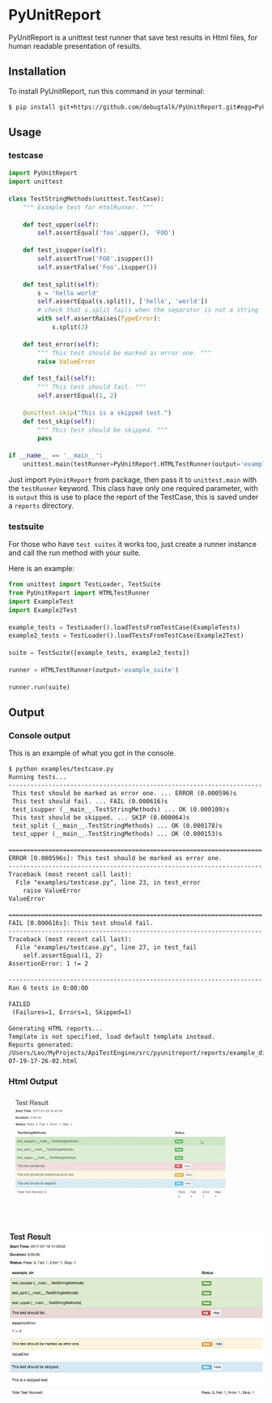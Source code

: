 # PyUnitReport

PyUnitReport is a unittest test runner that save test results in Html files, for human readable presentation of results.

## Installation

To install PyUnitReport, run this command in your terminal:

```bash
$ pip install git+https://github.com/debugtalk/PyUnitReport.git#egg=PyUnitReport
```

## Usage

### testcase

```python
import PyUnitReport
import unittest

class TestStringMethods(unittest.TestCase):
    """ Example test for HtmlRunner. """

    def test_upper(self):
        self.assertEqual('foo'.upper(), 'FOO')

    def test_isupper(self):
        self.assertTrue('FOO'.isupper())
        self.assertFalse('Foo'.isupper())

    def test_split(self):
        s = 'hello world'
        self.assertEqual(s.split(), ['hello', 'world'])
        # check that s.split fails when the separator is not a string
        with self.assertRaises(TypeError):
            s.split(2)

    def test_error(self):
        """ This test should be marked as error one. """
        raise ValueError

    def test_fail(self):
        """ This test should fail. """
        self.assertEqual(1, 2)

    @unittest.skip("This is a skipped test.")
    def test_skip(self):
        """ This test should be skipped. """
        pass

if __name__ == '__main__':
    unittest.main(testRunner=PyUnitReport.HTMLTestRunner(output='example_dir'))
```

Just import `PyUnitReport` from package, then pass it to `unittest.main` with the `testRunner` keyword. This class have only one required parameter, with is `output` this is use to place the report of the TestCase, this is saved under a `reports` directory.

### testsuite

For those who have `test suites` it works too, just create a runner instance and call the run method with your suite.

Here is an example:

```python
from unittest import TestLoader, TestSuite
from PyUnitReport import HTMLTestRunner
import ExampleTest
import Example2Test

example_tests = TestLoader().loadTestsFromTestCase(ExampleTests)
example2_tests = TestLoader().loadTestsFromTestCase(Example2Test)

suite = TestSuite([example_tests, example2_tests])

runner = HTMLTestRunner(output='example_suite')

runner.run(suite)
```

## Output

### Console output

This is an example of what you got in the console.

```text
$ python examples/testcase.py
Running tests...
----------------------------------------------------------------------
 This test should be marked as error one. ... ERROR (0.000596)s
 This test should fail. ... FAIL (0.000616)s
 test_isupper (__main__.TestStringMethods) ... OK (0.000109)s
 This test should be skipped. ... SKIP (0.000064)s
 test_split (__main__.TestStringMethods) ... OK (0.000178)s
 test_upper (__main__.TestStringMethods) ... OK (0.000153)s

======================================================================
ERROR [0.000596s]: This test should be marked as error one.
----------------------------------------------------------------------
Traceback (most recent call last):
  File "examples/testcase.py", line 23, in test_error
    raise ValueError
ValueError

======================================================================
FAIL [0.000616s]: This test should fail.
----------------------------------------------------------------------
Traceback (most recent call last):
  File "examples/testcase.py", line 27, in test_fail
    self.assertEqual(1, 2)
AssertionError: 1 != 2

----------------------------------------------------------------------
Ran 6 tests in 0:00:00

FAILED
 (Failures=1, Errors=1, Skipped=1)

Generating HTML reports...
Template is not specified, load default template instead.
Reports generated: /Users/Leo/MyProjects/ApiTestEngine/src/pyunitreport/reports/example_dir/2017-07-19-17-26-02.html
```

### Html Output

![html output](docs/html_output.gif)

![html output](docs/html_output.png)
